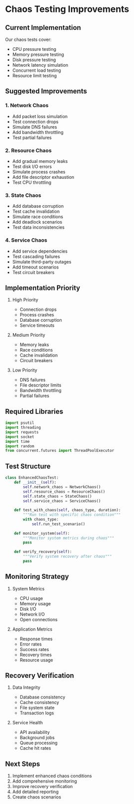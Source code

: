 # Chaos Testing Improvements

## Current Implementation
Our chaos tests cover:
- CPU pressure testing
- Memory pressure testing
- Disk pressure testing
- Network latency simulation
- Concurrent load testing
- Resource limit testing

## Suggested Improvements

### 1. Network Chaos
- Add packet loss simulation
- Test connection drops
- Simulate DNS failures
- Add bandwidth throttling
- Test partial failures

### 2. Resource Chaos
- Add gradual memory leaks
- Test disk I/O errors
- Simulate process crashes
- Add file descriptor exhaustion
- Test CPU throttling

### 3. State Chaos
- Add database corruption
- Test cache invalidation
- Simulate race conditions
- Add deadlock scenarios
- Test data inconsistencies

### 4. Service Chaos
- Add service dependencies
- Test cascading failures
- Simulate third-party outages
- Add timeout scenarios
- Test circuit breakers

## Implementation Priority
1. High Priority
   - Connection drops
   - Process crashes
   - Database corruption
   - Service timeouts

2. Medium Priority
   - Memory leaks
   - Race conditions
   - Cache invalidation
   - Circuit breakers

3. Low Priority
   - DNS failures
   - File descriptor limits
   - Bandwidth throttling
   - Partial failures

## Required Libraries
```python
import psutil
import threading
import requests
import socket
import time
import random
from concurrent.futures import ThreadPoolExecutor
```

## Test Structure
```python
class EnhancedChaosTest:
    def __init__(self):
        self.network_chaos = NetworkChaos()
        self.resource_chaos = ResourceChaos()
        self.state_chaos = StateChaos()
        self.service_chaos = ServiceChaos()
        
    def test_with_chaos(self, chaos_type, duration):
        """Run test with specific chaos condition"""
        with chaos_type:
            self.run_test_scenario()
            
    def monitor_system(self):
        """Monitor system metrics during chaos"""
        pass
        
    def verify_recovery(self):
        """Verify system recovery after chaos"""
        pass
```

## Monitoring Strategy
1. System Metrics
   - CPU usage
   - Memory usage
   - Disk I/O
   - Network I/O
   - Open connections

2. Application Metrics
   - Response times
   - Error rates
   - Success rates
   - Recovery times
   - Resource usage

## Recovery Verification
1. Data Integrity
   - Database consistency
   - Cache consistency
   - File system state
   - Transaction logs

2. Service Health
   - API availability
   - Background jobs
   - Queue processing
   - Cache hit rates

## Next Steps
1. Implement enhanced chaos conditions
2. Add comprehensive monitoring
3. Improve recovery verification
4. Add detailed reporting
5. Create chaos scenarios 